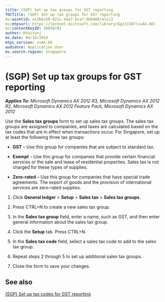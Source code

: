 ```yaml
---
title: (SGP) Set up tax groups for GST reporting
TOCTitle: (SGP) Set up tax groups for GST reporting
ms:assetid: a13bbcb0-d21c-44a7-bca7-8b6466ca1cc3
ms:mtpsurl: https://technet.microsoft.com/library/Gg213387(v=AX.60)
ms:contentKeyID: 36058781
author: Khairunj
ms.date: 04/18/2014
mtps_version: v=AX.60
audience: Application User
ms.search.region: Singapore
---
```


# (SGP) Set up tax groups for GST reporting 


_**Applies To:** Microsoft Dynamics AX 2012 R3, Microsoft Dynamics AX 2012 R2, Microsoft Dynamics AX 2012 Feature Pack, Microsoft Dynamics AX 2012_

Use the **Sales tax groups** form to set up sales tax groups. The sales tax groups are assigned to companies, and taxes are calculated based on the tax codes that are in effect when transactions occur. For Singapore, set up at least the following three tax groups:

  - **GST** – Use this group for companies that are subject to standard tax.

  - **Exempt** – Use this group for companies that provide certain financial services or the sale and lease of residential properties. Sales tax is not charged for these types of supplies.

  - **Zero-rated** – Use this group for companies that have special trade agreements. The export of goods and the provision of international services are zero-rated supplies.

<!-- end list -->

1.  Click **General ledger** \> **Setup** \> **Sales tax** \> **Sales tax groups**.

2.  Press CTRL+N to create a new sales tax group.

3.  In the **Sales tax group** field, enter a name, such as GST, and then enter general information about the sales tax group.

4.  Click the **Setup** tab. Press CTRL+N.

5.  In the **Sales tax code** field, select a sales tax code to add to the sales tax group.

6.  Repeat steps 2 through 5 to set up additional sales tax groups.

7.  Close the form to save your changes.

## See also

[(SGP) Set up tax codes for GST reporting](sgp-set-up-tax-codes-for-gst-reporting.md)

  


